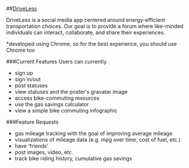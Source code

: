 ##<a href='http://boiling-river-4450.herokuapp.com/'>DriveLess</a>

DriveLess is a social media app centered around energy-efficient transportation choices.  Our goal is to provide a forum where like-minded individuals can interact, collaborate, and share their experiences.

*developed using Chrome, so for the best experience, you should use Chrome too

###Current Features
Users can currently
- sign up
- sign in/out
- post statuses
- view statuses and the poster's gravatar image
- access bike-commuting resources
- use the gas savings calculator
- view a simple bike commuting infographic

###Feature Requests
- gas mileage tracking with the goal of improving average mileage
- visualizations of mileage data (e.g. mpg over time, cost of fuel, etc.)
- have 'friends'
- post images, video, etc.
- track bike riding history, cumulative gas savings
